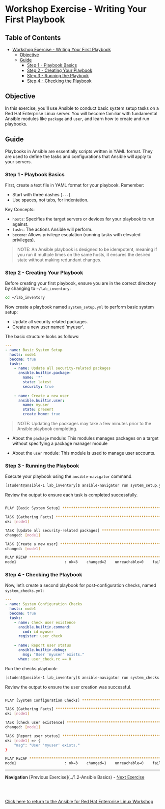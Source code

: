 # Workshop Exercise - Writing Your First Playbook

## Table of Contents

- [Workshop Exercise - Writing Your First Playbook](#workshop-exercise---writing-your-first-playbook)
  - [Objective](#objective)
  - [Guide](#guide)
    - [Step 1 - Playbook Basics](#step-1---playbook-basics)
    - [Step 2 - Creating Your Playbook](#step-2---creating-your-playbook)
    - [Step 3 - Running the Playbook](#step-3---running-the-playbook)
    - [Step 4 - Checking the Playbook](#step-4---checking-the-playbook)


## Objective

In this exercise, you'll use Ansible to conduct basic system setup tasks on a
Red Hat Enterprise Linux server. You will become familiar with fundamental
Ansible modules like `package` and `user`, and learn how to create and run
playbooks.

## Guide

Playbooks in Ansible are essentially scripts written in YAML format. They are
used to define the tasks and configurations that Ansible will apply to your
servers.

### Step 1 - Playbook Basics
First, create a text file in YAML format for your playbook. Remember:
- Start with three dashes (`---`).
- Use spaces, not tabs, for indentation.

Key Concepts:
- `hosts`: Specifies the target servers or devices for your playbook to run against.
- `tasks`: The actions Ansible will perform.
- `become`: Allows privilege escalation (running tasks with elevated privileges).

> NOTE: An Ansible playbook is designed to be idempotent, meaning if you run it multiple times on the same hosts, it ensures the desired state without making redundant changes.

### Step 2 - Creating Your Playbook
Before creating your first playbook, ensure you are in the correct directory by changing to `~/lab_inventory`:

```bash
cd ~/lab_inventory
```

Now create a playbook named `system_setup.yml` to perform basic system setup:
- Update all security related packages.
- Create a new user named ‘myuser’.

The basic structure looks as follows:

```yaml
---
- name: Basic System Setup
  hosts: node1
  become: true
  tasks:
    - name: Update all security-related packages
      ansible.builtin.package:
        name: '*'
        state: latest
        security: true
   
    - name: Create a new user
      ansible.builtin.user:
        name: myuser
        state: present
        create_home: true
```

> NOTE: Updating the packages may take a few minutes prior to the Ansible playbook completing.

* About the `package` module: This modules manages packages on a target without specifying a package manager module

* About the `user` module: This module is used to manage user accounts.

### Step 3 - Running the Playbook

Execute your playbook using the `ansible-navigator` command:

```bash
[student@ansible-1 lab_inventory]$ ansible-navigator run system_setup.yml -m stdout
```

Review the output to ensure each task is completed successfully.

```bash

PLAY [Basic System Setup] ******************************************************

TASK [Gathering Facts] *********************************************************
ok: [node1]

TASK [Update all security-related packages] ************************************
changed: [node1]

TASK [Create a new user] *******************************************************
changed: [node1]

PLAY RECAP *********************************************************************
node1                      : ok=3    changed=2    unreachable=0    failed=0    skipped=0    rescued=0    ignored=0   
```


### Step 4 - Checking the Playbook
Now, let’s create a second playbook for post-configuration checks, named `system_checks.yml`:

```yaml
---
- name: System Configuration Checks
  hosts: node1
  become: true
  tasks:
    - name: Check user existence
      ansible.builtin.command:
        cmd: id myuser
      register: user_check
 
    - name: Report user status
      ansible.builtin.debug:
        msg: "User 'myuser' exists."
      when: user_check.rc == 0
```

Run the checks playbook:

```bash
[student@ansible-1 lab_inventory]$ ansible-navigator run system_checks.yml -m stdout
```

Review the output to ensure the user creation was successful.

```bash

PLAY [System Configuration Checks] *********************************************

TASK [Gathering Facts] *********************************************************
ok: [node1]

TASK [Check user existence] ****************************************************
changed: [node1]

TASK [Report user status] ******************************************************
ok: [node1] => {
    "msg": "User 'myuser' exists."
}

PLAY RECAP *********************************************************************
node1                      : ok=3    changed=1    unreachable=0    failed=0    skipped=0    rescued=0    ignored=0  
```

---
**Navigation**
[Previous Exercise](../1.2-Ansible Basics) - [Next Exercise](../1.4-Variables)
<br><br>

<br>

[Click here to return to the Ansible for Red Hat Enterprise Linux Workshop](../README.md)

